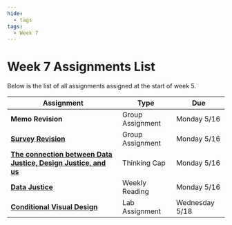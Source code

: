 ```yaml
---
hide:
  - tags
tags:
  - Week 7
---
```

# Week 7 Assignments List

Below is the list of all assignments assigned at the start of week 5.

|Assignment|Type|Due|
|-----------|----|---|
|**Memo Revision**|Group Assignment|Monday 5/16|
|[**Survey Revision**](https://forms.gle/8TU2Hj8o6J7UYjZ7A)|Group Assignment|Monday 5/16|
|[**The connection between Data Justice, Design Justice, and us**](thinking_cap.md)|Thinking Cap|Monday 5/16|
|[**Data Justice**](reading.md)|Weekly Reading|Monday 5/16|
|[**Conditional Visual Design**](lab_assignment.md)|Lab Assignment|Wednesday 5/18|
